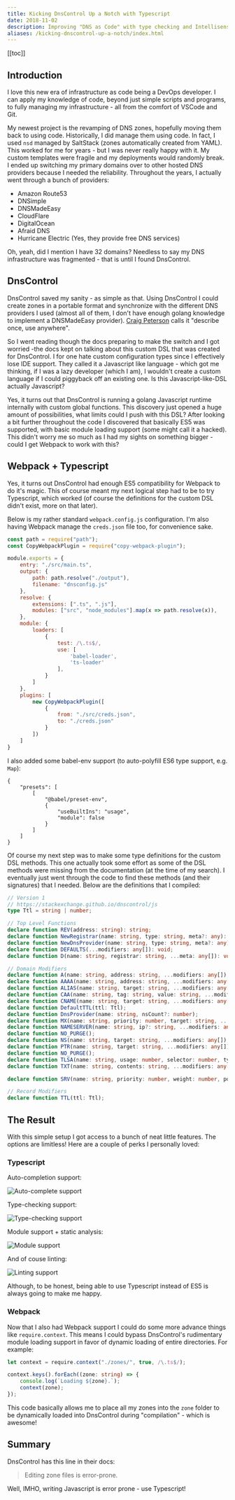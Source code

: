 ```yaml
---
title: Kicking DnsControl Up a Notch with Typescript
date: 2018-11-02
description: Improving "DNS as Code" with type checking and Intellisense
aliases: /kicking-dnscontrol-up-a-notch/index.html
---
```


[[toc]]

## Introduction

I love this new era of infrastructure as code being a DevOps developer. I can apply my knowledge of code, beyond just simple scripts and programs, to fully managing my infrastructure - all from the comfort of VSCode and Git.

My newest project is the revamping of DNS zones, hopefully moving them back to using code. Historically, I did manage them using code. In fact, I used `nsd` managed by SaltStack (zones automatically created from YAML). This worked for me for years - but I was never really happy with it. My custom templates were fragile and my deployments would randomly break. I ended up switching my primary domains over to other hosted DNS providers because I needed the reliability. Throughout the years, I actually went through a bunch of providers:

- Amazon Route53
- DNSimple
- DNSMadeEasy
- CloudFlare
- DigitalOcean
- Afraid DNS
- Hurricane Electric (Yes, they provide free DNS services)

Oh, yeah, did I mention I have 32 domains? Needless to say my DNS infrastructure was fragmented - that is until I found DnsControl.

## DnsControl

DnsControl saved my sanity - as simple as that. Using DnsControl I could create zones in a portable format and synchronize with the different DNS providers I used (almost all of them, I don't have enough golang knowledge to implement a DNSMadeEasy provider). [Craig Peterson](https://blog.serverfault.com/2017/04/11/introducing-dnscontrol-dns-as-code-has-arrived/) calls it "describe once, use anywhere".

So I went reading though the docs preparing to make the switch and I got worried -the docs kept on talking about this custom DSL that was created for DnsControl. I for one hate custom configuration types since I effectively lose IDE support. They called it a Javascript like language - which got me thinking, if I was a lazy developer (which I am), I wouldn't create a custom language if I could piggyback off an existing one. Is this Javascript-like-DSL actually Javascript?

Yes, it turns out that DnsControl is running a golang Javascript runtime internally with custom global functions. This discovery just opened a huge amount of possibilities, what limits could I push with this DSL? After looking a bit further throughout the code I discovered that basically ES5 was supported, with basic module loading support (some might call it a hacked). This didn't worry me so much as I had my sights on something bigger - could I get Webpack to work with this?

## Webpack + Typescript

Yes, it turns out DnsControl had enough ES5 compatibility for Webpack to do it's magic. This of course meant my next logical step had to be to try Typescript, which worked (of course the definitions for the custom DSL didn't exist, more on that later).

Below is my rather standard `webpack.config.js` configuration. I'm also having Webpack manage the `creds.json` file too, for convenience sake.

```file-webpack.config.js
const path = require("path");
const CopyWebpackPlugin = require("copy-webpack-plugin");

module.exports = {
    entry: "./src/main.ts",
    output: {
        path: path.resolve("./output"),
        filename: "dnsconfig.js"
    },
    resolve: {
        extensions: [".ts", ".js"],
        modules: ["src", "node_modules"].map(x => path.resolve(x)),
    },
    module: {
        loaders: [
            {
                test: /\.ts$/,
                use: [
                    'babel-loader',
                    'ts-loader'
                ],
            }
        ]
    },
    plugins: [
        new CopyWebpackPlugin([
            {
                from: "./src/creds.json",
                to: "./creds.json"
            }
        ])
    ]
}
```

I also added some babel-env support (to auto-polyfill ES6 type support, e.g. `Map`):

```file-.babelrc
{
    "presets": [
        [
            "@babel/preset-env",
            {
                "useBuiltIns": "usage",
                "module": false
            }
        ]
    ]
}
```

Of course my next step was to make some type definitions for the custom DSL methods. This one actually took some effort as some of the DSL methods were missing from the documentation (at the time of my search). I eventually just went through the code to find these methods (and their signatures) that I needed. Below are the definitions that I compiled:

```file-global.d.ts
// Version 1
// https://stackexchange.github.io/dnscontrol/js
type Ttl = string | number;

// Top Level Functions
declare function REV(address: string): string;
declare function NewRegistrar(name: string, type: string, meta?: any): string;
declare function NewDnsProvider(name: string, type: string, meta?: any): string;
declare function DEFAULTS(...modifiers: any[]): void;
declare function D(name: string, registrar: string, ...meta: any[]): void;

// Domain Modifiers
declare function A(name: string, address: string, ...modifiers: any[]);
declare function AAAA(name: string, address: string, ...modifiers: any[]);
declare function ALIAS(name: string, target: string, ...modifiers: any[]);
declare function CAA(name: string, tag: string, value: string, ...modifiers: any[]);
declare function CNAME(name: string, target: string, ...modifiers: any[]);
declare function DefaultTTL(ttl: Ttl);
declare function DnsProvider(name: string, nsCount?: number);
declare function MX(name: string, priority: number, target: string, ...modifiers: any[]);
declare function NAMESERVER(name: string, ip?: string, ...modifiers: any[]);
declare function NO_PURGE();
declare function NS(name: string, target: string, ...modifiers: any[]);
declare function PTR(name: string, target: string, ...modifiers: any[]);
declare function NO_PURGE();
declare function TLSA(name: string, usage: number, selector: number, type: number, certificate: string, ...modifiers: any[]);
declare function TXT(name: string, contents: string, ...modifiers: any[]);

declare function SRV(name: string, priority: number, weight: number, port: number, target: string, ...modifiers: any[]);

// Record Modifiers
declare function TTL(ttl: Ttl);
```

## The Result

With this simple setup I got access to a bunch of neat little features. The options are limitless! Here are a couple of perks I personally loved:

### Typescript

Auto-completion support:

![Auto-complete support](/posts/archive/content/images/2018/dnscontrol-auto-complete.png)

Type-checking support:

![Type-checking support](/posts/archive/content/images/2018/dnscontrol-type-checking.png)

Module support + static analysis:

![Module support](/posts/archive/content/images/2018/dnscontrol-module-support.png)

And of couse linting:

![Linting support](/posts/archive/content/images/2018/dnscontrol-linting.png)

Although, to be honest, being able to use Typescript instead of ES5 is always going to make me happy.

### Webpack

Now that I also had Webpack support I could do some more advance things like `require.context`. This means I could bypass DnsControl's rudimentary module loading support in favor of dynamic loading of entire directories. For example:

```file-main.ts
let context = require.context("./zones/", true, /\.ts$/);

context.keys().forEach((zone: string) => {
    console.log(`Loading ${zone}.`);
    context(zone);
});
```

This code basically allows me to place all my zones into the `zone` folder to be dynamically loaded into DnsControl during "compilation" - which is awesome!

## Summary

DnsControl has this line in their docs:

> Editing zone files is error-prone.

Well, IMHO, writing Javascript is error prone - use Typescript!
